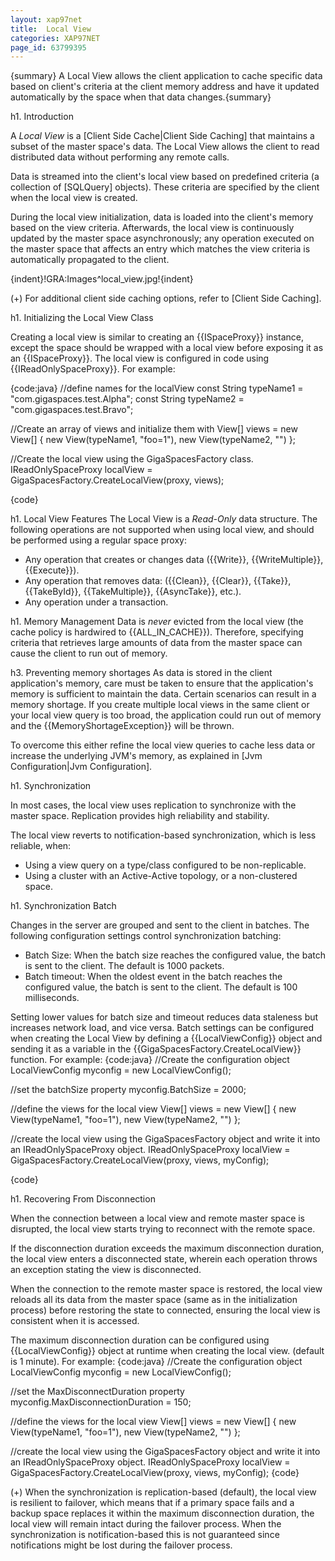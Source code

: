 ```yaml
---
layout: xap97net
title:  Local View
categories: XAP97NET
page_id: 63799395
---
```


{summary} A Local View allows the client application to cache specific data based on client's criteria at the client memory address and have it updated automatically by the space when that data changes.{summary}

h1. Introduction

A *Local View* is a [Client Side Cache|Client Side Caching] that maintains a subset of the master space's data. The Local View allows the client to read distributed data without performing any remote calls.

Data is streamed into the client's local view based on predefined criteria (a collection of [SQLQuery] objects). These criteria are specified by the client when the local view is created.

During the local view initialization, data is loaded into the client's memory based on the view criteria. Afterwards, the local view is continuously updated by the master space asynchronously; any operation executed on the master space that affects an entry which matches the view criteria is automatically propagated to the client.

{indent}!GRA:Images^local_view.jpg!{indent}

(+) For additional client side caching options, refer to [Client Side Caching].

h1. Initializing the Local View Class

Creating a local view is similar to creating an {{ISpaceProxy}} instance, except the space should be wrapped with a local view before exposing it as an {{ISpaceProxy}}. The local view is configured in code using {{IReadOnlySpaceProxy}}. For example:

{code:java}
//define names for the localView
const String typeName1 = "com.gigaspaces.test.Alpha";
const String typeName2 = "com.gigaspaces.test.Bravo";

//Create an array of views and initialize them with
View[] views = new View[] { new View(typeName1, "foo=1"), new View(typeName2, "") };

//Create the local view using the GigaSpacesFactory class.
IReadOnlySpaceProxy localView = GigaSpacesFactory.CreateLocalView(proxy, views);

{code}

h1. Local View Features
The Local View is a *Read-Only* data structure. The following operations are not supported when using local view, and should be performed using a regular space proxy:
- Any operation that creates or changes data ({{Write}}, {{WriteMultiple}}, {{Execute}}).
- Any operation that removes data: ({{Clean}}, {{Clear}}, {{Take}}, {{TakeById}}, {{TakeMultiple}}, {{AsyncTake}}, etc.).
- Any operation under a transaction.

h1. Memory Management
Data is *never* evicted from the local view (the cache policy is hardwired to {{ALL_IN_CACHE}}). Therefore, specifying criteria that retrieves large amounts of data from the master space can cause the client to run out of memory.

h3. Preventing memory shortages
As data is stored in the client application's memory, care must be taken to ensure that the application's memory is sufficient to maintain the data. Certain scenarios can result in a memory shortage. If you create multiple local views in the same client or your local view query is too broad, the application could run out of memory and the {{MemoryShortageException}} will be thrown.

To overcome this either refine the local view queries to cache less data or increase the underlying JVM's memory, as explained in [Jvm Configuration|Jvm Configuration].

h1. Synchronization

In most cases, the local view uses replication to synchronize with the master space. Replication provides high reliability and stability.

The local view reverts to notification-based synchronization, which is less reliable, when:
- Using a view query on a type/class configured to be non-replicable.
- Using a cluster with an Active-Active topology, or a non-clustered space.

h1. Synchronization Batch

Changes in the server are grouped and sent to the client in batches. The following configuration settings control synchronization batching:
- Batch Size: When the batch size reaches the configured value, the batch is sent to the client. The default is 1000 packets.
- Batch timeout: When the oldest event in the batch reaches the configured value, the batch is sent to the client. The default is 100 milliseconds.

Setting lower values for batch size and timeout reduces data staleness but increases network load, and vice versa.
Batch settings can be configured when creating the Local View by defining a {{LocalViewConfig}} object and sending it as a variable in the {{GigaSpacesFactory.CreateLocalView}} function. For example:
{code:java}
//Create the configuration object
LocalViewConfig myconfig = new LocalViewConfig();

//set the batchSize property
myconfig.BatchSize = 2000;

//define the views for the local view
View[] views = new View[] { new View(typeName1, "foo=1"), new View(typeName2, "") };

//create the local view using the GigaSpacesFactory object and write it into an IReadOnlySpaceProxy object.
IReadOnlySpaceProxy localView = GigaSpacesFactory.CreateLocalView(proxy, views, myConfig);

{code}

h1. Recovering From Disconnection

When the connection between a local view and remote master space is disrupted, the local view starts trying to reconnect with the remote space.

If the disconnection duration exceeds the maximum disconnection duration, the local view enters a disconnected state, wherein each operation throws an exception stating the view is disconnected.

When the connection to the remote master space is restored, the local view reloads all its data from the master space (same as in the initialization process) before restoring the state to connected, ensuring the local view is consistent when it is accessed.

The maximum disconnection duration can be configured using {{LocalViewConfig}} object at runtime when creating the local view. (default is 1 minute). For example:
{code:java}
//Create the configuration object
LocalViewConfig myconfig = new LocalViewConfig();

//set the MaxDisconnectDuration property
myconfig.MaxDisconnectionDuration = 150;

//define the views for the local view
View[] views = new View[] { new View(typeName1, "foo=1"), new View(typeName2, "") };

//create the local view using the GigaSpacesFactory object and write it into an IReadOnlySpaceProxy object.
IReadOnlySpaceProxy localView = GigaSpacesFactory.CreateLocalView(proxy, views, myConfig);
{code}

(+) When the synchronization is replication-based (default), the local view is resilient to failover, which means that if a primary space fails and a backup space replaces it within the maximum disconnection duration, the local view will remain intact during the failover process. When the synchronization is notification-based this is not guaranteed since notifications might be lost during the failover process.
